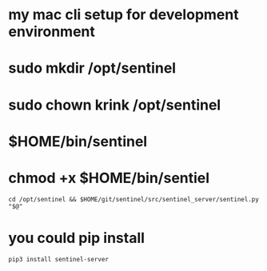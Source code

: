 
# my mac cli setup for development environment

# sudo mkdir /opt/sentinel
# sudo chown krink /opt/sentinel

# $HOME/bin/sentinel
# chmod +x $HOME/bin/sentiel

```
cd /opt/sentinel && $HOME/git/sentinel/src/sentinel_server/sentinel.py "$@"
```

# you could pip install
```
pip3 install sentinel-server
```


